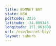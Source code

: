 ```yaml
---
title: BONNET BAY
state: NSW
postcode: 2226
latitude: -34.009345
longitude: 151.063808
url: /nsw/bonnet-bay/
layout: suburb
---
```

